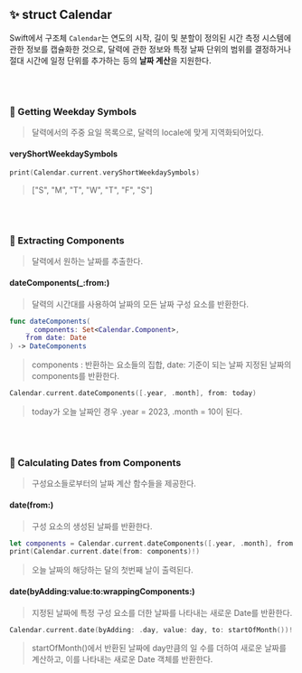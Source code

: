 ## ✨ struct Calendar

Swift에서 구조체 `Calendar`는 연도의 시작, 길이 및 분할이 정의된 시간 측정 시스템에 관한 정보를 캡슐화한 것으로, 달력에 관한 정보와 특정 날짜 단위의 범위를 결정하거나 절대 시간에 일정 단위를 추가하는 등의 **날짜 계산**을 지원한다.

</br>
</br>

### 👀 Getting Weekday Symbols
> 달력에서의 주중 요일 목록으로, 달력의 locale에 맞게 지역화되어있다.

#### veryShortWeekdaySymbols

```swift
print(Calendar.current.veryShortWeekdaySymbols)
```
> ["S", "M", "T", "W", "T", "F", "S"]

</br>
</br>

### 👀 Extracting Components
> 달력에서 원하는 날짜를 추출한다.

#### dateComponents(_:from:)
> 달력의 시간대를 사용하여 날짜의 모든 날짜 구성 요소를 반환한다.

```swift
func dateComponents(
    _ components: Set<Calendar.Component>,
    from date: Date
) -> DateComponents
```
> components : 반환하는 요소들의 집합, date: 기준이 되는 날짜
> 지정된 날짜의 components를 반환한다.

```swift
Calendar.current.dateComponents([.year, .month], from: today)
```
> today가 오늘 날짜인 경우 .year = 2023, .month = 10이 된다.

</br>
</br>

### 👀 Calculating Dates from Components
> 구성요소들로부터의 날짜 계산 함수들을 제공한다.

#### date(from:)
> 구성 요소의 생성된 날짜를 반환한다.

```swift
let components = Calendar.current.dateComponents([.year, .month], from: today)
print(Calendar.current.date(from: components)!)
```
> 오늘 날짜의 해당하는 달의 첫번째 날이 출력된다.

#### date(byAdding:value:to:wrappingComponents:)
> 지정된 날짜에 특정 구성 요소를 더한 날짜를 나타내는 새로운 Date를 반환한다.

```swift
Calendar.current.date(byAdding: .day, value: day, to: startOfMonth())!
```
> startOfMonth()에서 반환된 날짜에 day만큼의 일 수를 더하여 새로운 날짜를 계산하고, 이를 나타내는 새로운 Date 객체를 반환한다.
